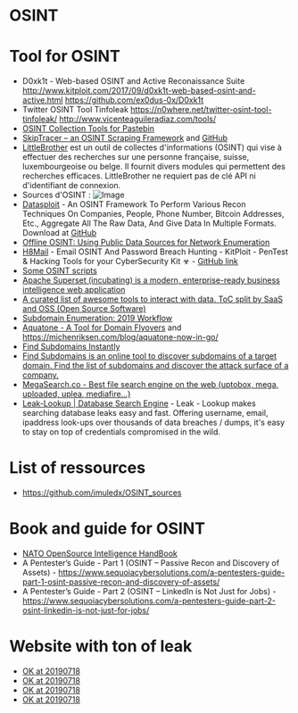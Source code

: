 OSINT
======

# Tool for OSINT
* D0xk1t - Web-based OSINT and Active Reconaissance Suite http://www.kitploit.com/2017/09/d0xk1t-web-based-osint-and-active.html https://github.com/ex0dus-0x/D0xk1t
* Twitter OSINT Tool Tinfoleak https://n0where.net/twitter-osint-tool-tinfoleak/ http://www.vicenteaguileradiaz.com/tools/
* [OSINT Collection Tools for Pastebin](https://jakecreps.com/2019/05/08/osint-collection-tools-for-pastebin/)
* [SkipTracer – an OSINT Scraping Framework](https://jakecreps.com/2019/07/01/skiptracer/) and [GitHub](https://github.com/xillwillx/skiptracer)
* [LittleBrother](https://github.com/lulz3xploit/LittleBrother) est un outil de collectes d'informations (OSINT) qui vise à effectuer des recherches sur une personne française, suisse, luxembourgeoise ou belge. Il fournit divers modules qui permettent des recherches efficaces. LittleBrother ne requiert pas de clé API ni d'identifiant de connexion.
* Sources d'OSINT : ![Image](https://miro.medium.com/max/1318/1*Dpf3zGMTvMZ94ydA2qIYmA.png)
* [Datasploit](https://www.kitploit.com/2018/09/datasploit-osint-framework-to-perform.html) - An OSINT Framework To Perform Various Recon Techniques On Companies, People, Phone Number, Bitcoin Addresses, Etc., Aggregate All The Raw Data, And Give Data In Multiple Formats. Download at [GitHub](https://github.com/DataSploit/datasploit)
* [Offline OSINT: Using Public Data Sources for Network Enumeration](https://www.ubeeri.com/blog/2018/3/27/offline-osint-using-public-data-sources-for-network-enumeration)
* [H8Mail](https://www.kitploit.com/2019/01/h8mail-email-osint-and-password-breach.html) - Email OSINT And Password Breach Hunting - KitPloit - PenTest & Hacking Tools for your CyberSecurity Kit ☣ - [GitHub link](https://github.com/khast3x/h8mail)
* [Some OSINT scripts](https://github.com/ShrewkRoot/OSINT-SCRIPTS)
* [Apache Superset (incubating) is a modern, enterprise-ready business intelligence web application](https://github.com/apache/incubator-superset/)
* [A curated list of awesome tools to interact with data. ToC split by SaaS and OSS (Open Source Software)](https://github.com/thenaturalist/awesome-business-intelligence)
* [Subdomain Enumeration: 2019 Workflow](https://0xpatrik.com/subdomain-enumeration-2019/)
* [Aquatone - A Tool for Domain Flyovers](https://github.com/michenriksen/aquatone) and https://michenriksen.com/blog/aquatone-now-in-go/
* [Find Subdomains Instantly](https://findsubdomains.com/)
* [Find Subdomains is an online tool to discover subdomains of a target domain. Find the list of subdomains and discover the attack surface of a company.](https://pentest-tools.com/information-gathering/find-subdomains-of-domain)
* [MegaSearch.co - Best file search engine on the web (uptobox, mega, uploaded, uplea, mediafire...)](http://megasearch.co/)
* [Leak-Lookup | Database Search Engine](https://leak-lookup.com/databases) - Leak - Lookup makes searching database leaks easy and fast. Offering username, email, ipaddress look-ups over thousands of data breaches / dumps, it's easy to stay on top of credentials compromised in the wild.

# List of ressources
* https://github.com/imuledx/OSINT_sources

# Book and guide for OSINT
* [NATO OpenSource Intelligence HandBook](http://www.au.af.mil/au/awc/awcgate/nato/osint_hdbk.pdf)
* A Pentester’s Guide - Part 1 (OSINT – Passive Recon and Discovery of Assets) - https://www.sequoiacybersolutions.com/a-pentesters-guide-part-1-osint-passive-recon-and-discovery-of-assets/
* A Pentester’s Guide - Part 2 (OSINT – LinkedIn is Not Just for Jobs) - https://www.sequoiacybersolutions.com/a-pentesters-guide-part-2-osint-linkedin-is-not-just-for-jobs/

# Website with ton of leak
* [OK at 20190718](http://185.197.30.221/?dir=down%2Fpasswds)
* [OK at 20190718](https://b4ckdoorarchive.host/HELL-ARCHIVE/)
* [OK at 20190718](http://www.flashteam.xyz/c/)
* [OK at 20190718](https://192.169.136.87/)

